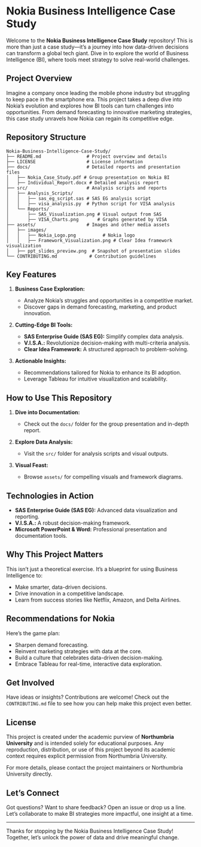 # Nokia Business Intelligence Case Study

Welcome to the **Nokia Business Intelligence Case Study** repository! This is more than just a case study—it’s a journey into how data-driven decisions can transform a global tech giant. Dive in to explore the world of Business Intelligence (BI), where tools meet strategy to solve real-world challenges.

## Project Overview

Imagine a company once leading the mobile phone industry but struggling to keep pace in the smartphone era. This project takes a deep dive into Nokia’s evolution and explores how BI tools can turn challenges into opportunities. From demand forecasting to innovative marketing strategies, this case study unravels how Nokia can regain its competitive edge.

## Repository Structure

```
Nokia-Business-Intelligence-Case-Study/
├── README.md                 # Project overview and details
├── LICENSE                   # License information
├── docs/                     # Detailed reports and presentation files
│   ├── Nokia_Case_Study.pdf # Group presentation on Nokia BI
│   ├── Individual_Report.docx # Detailed analysis report
├── src/                      # Analysis scripts and reports
│   ├── Analysis_Scripts/
│   │   ├── sas_eg_script.sas # SAS EG analysis script
│   │   ├── visa_analysis.py  # Python script for VISA analysis
│   └── Reports/
│       ├── SAS_Visualization.png # Visual output from SAS
│       ├── VISA_Charts.png       # Graphs generated by VISA
├── assets/                   # Images and other media assets
│   ├── images/
│   │   ├── Nokia_Logo.png          # Nokia logo
│   │   ├── Framework_Visualization.png # Clear Idea framework visualization
│   ├── ppt_slides_preview.png  # Snapshot of presentation slides
└── CONTRIBUTING.md            # Contribution guidelines
```

## Key Features

1. **Business Case Exploration:**
   - Analyze Nokia’s struggles and opportunities in a competitive market.
   - Discover gaps in demand forecasting, marketing, and product innovation.

2. **Cutting-Edge BI Tools:**
   - **SAS Enterprise Guide (SAS EG):** Simplify complex data analysis.
   - **V.I.S.A.:** Revolutionize decision-making with multi-criteria analysis.
   - **Clear Idea Framework:** A structured approach to problem-solving.

3. **Actionable Insights:**
   - Recommendations tailored for Nokia to enhance its BI adoption.
   - Leverage Tableau for intuitive visualization and scalability.

## How to Use This Repository

1. **Dive into Documentation:**
   - Check out the `docs/` folder for the group presentation and in-depth report.

2. **Explore Data Analysis:**
   - Visit the `src/` folder for analysis scripts and visual outputs.

3. **Visual Feast:**
   - Browse `assets/` for compelling visuals and framework diagrams.

## Technologies in Action

- **SAS Enterprise Guide (SAS EG):** Advanced data visualization and reporting.
- **V.I.S.A.:** A robust decision-making framework.
- **Microsoft PowerPoint & Word:** Professional presentation and documentation tools.

## Why This Project Matters

This isn’t just a theoretical exercise. It’s a blueprint for using Business Intelligence to:
- Make smarter, data-driven decisions.
- Drive innovation in a competitive landscape.
- Learn from success stories like Netflix, Amazon, and Delta Airlines.

## Recommendations for Nokia

Here’s the game plan:
- Sharpen demand forecasting.
- Reinvent marketing strategies with data at the core.
- Build a culture that celebrates data-driven decision-making.
- Embrace Tableau for real-time, interactive data exploration.

## Get Involved

Have ideas or insights? Contributions are welcome! Check out the `CONTRIBUTING.md` file to see how you can help make this project even better.

## License

This project is created under the academic purview of **Northumbria University** and is intended solely for educational purposes. Any reproduction, distribution, or use of this project beyond its academic context requires explicit permission from Northumbria University.

For more details, please contact the project maintainers or Northumbria University directly.

## Let’s Connect

Got questions? Want to share feedback? Open an issue or drop us a line. Let’s collaborate to make BI strategies more impactful, one insight at a time.

---

Thanks for stopping by the Nokia Business Intelligence Case Study! Together, let’s unlock the power of data and drive meaningful change.
